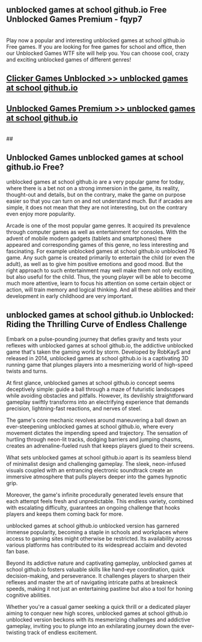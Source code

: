 ## unblocked games at school github.io Free Unblocked Games Premium - fqyp7 <br>
<br>
Play now a popular and interesting unblocked games at school github.io Free games. If you are looking for free games for school and office, then our Unblocked Games WTF site will help you. You can choose cool, crazy and exciting unblocked games of different genres!


##  [Clicker Games Unblocked >> unblocked games at school github.io](http://freeplayer.one?title=unblocked_games_at_school_github.io&ref=04)

##  [Unblocked Games Premium >> unblocked games at school github.io](http://freeplayer.one?title=unblocked_games_at_school_github.io&ref=04)
  <br>
  ##



## Unblocked Games unblocked games at school github.io Free?

unblocked games at school github.io are a very popular game for today, where there is a bet not on a strong immersion in the game, its reality, thought-out and details, but on the contrary, make the game on purpose easier so that you can turn on and not understand much. But if arcades are simple, it does not mean that they are not interesting, but on the contrary even enjoy more popularity.

Arcade is one of the most popular game genres. It acquired its prevalence through computer games as well as entertainment for consoles. With the advent of mobile modern gadgets (tablets and smartphones) there appeared and corresponding games of this genre, no less interesting and fascinating. For example unblocked games at school github.io unblocked 76 game. Any such game is created primarily to entertain the child (or even the adult), as well as to give him positive emotions and good mood. But the right approach to such entertainment may well make them not only exciting, but also useful for the child. Thus, the young player will be able to become much more attentive, learn to focus his attention on some certain object or action, will train memory and logical thinking. And all these abilities and their development in early childhood are very important.

##  unblocked games at school github.io Unblocked: Riding the Thrilling Curve of Endless Challenge

Embark on a pulse-pounding journey that defies gravity and tests your reflexes with unblocked games at school github.io, the addictive unblocked game that's taken the gaming world by storm. Developed by RobKayS and released in 2014, unblocked games at school github.io is a captivating 3D running game that plunges players into a mesmerizing world of high-speed twists and turns.

At first glance, unblocked games at school github.io concept seems deceptively simple: guide a ball through a maze of futuristic landscapes while avoiding obstacles and pitfalls. However, its devilishly straightforward gameplay swiftly transforms into an electrifying experience that demands precision, lightning-fast reactions, and nerves of steel.

The game's core mechanic revolves around maneuvering a ball down an ever-steepening unblocked games at school github.io, where every movement dictates the impending speed and trajectory. The sensation of hurtling through neon-lit tracks, dodging barriers and jumping chasms, creates an adrenaline-fueled rush that keeps players glued to their screens.

What sets unblocked games at school github.io apart is its seamless blend of minimalist design and challenging gameplay. The sleek, neon-infused visuals coupled with an entrancing electronic soundtrack create an immersive atmosphere that pulls players deeper into the games hypnotic grip.

Moreover, the game's infinite procedurally generated levels ensure that each attempt feels fresh and unpredictable. This endless variety, combined with escalating difficulty, guarantees an ongoing challenge that hooks players and keeps them coming back for more.

unblocked games at school github.io unblocked version has garnered immense popularity, becoming a staple in schools and workplaces where access to gaming sites might otherwise be restricted. Its availability across various platforms has contributed to its widespread acclaim and devoted fan base.

Beyond its addictive nature and captivating gameplay, unblocked games at school github.io fosters valuable skills like hand-eye coordination, quick decision-making, and perseverance. It challenges players to sharpen their reflexes and master the art of navigating intricate paths at breakneck speeds, making it not just an entertaining pastime but also a tool for honing cognitive abilities.

Whether you're a casual gamer seeking a quick thrill or a dedicated player aiming to conquer new high scores, unblocked games at school github.io unblocked version beckons with its mesmerizing challenges and addictive gameplay, inviting you to plunge into an exhilarating journey down the ever-twisting track of endless excitement.